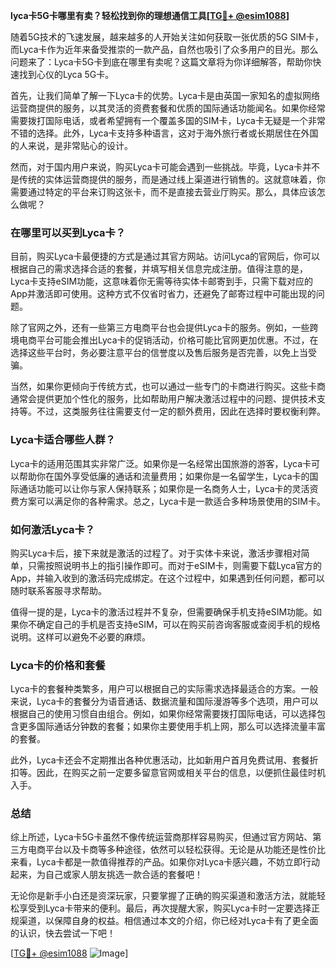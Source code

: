 **lyca卡5G卡哪里有卖？轻松找到你的理想通信工具[[TG💪+ @esim1088](https://t.me/s/esim1088)]**

随着5G技术的飞速发展，越来越多的人开始关注如何获取一张优质的5G SIM卡，而Lyca卡作为近年来备受推崇的一款产品，自然也吸引了众多用户的目光。那么问题来了：Lyca卡5G卡到底在哪里有卖呢？这篇文章将为你详细解答，帮助你快速找到心仪的Lyca 5G卡。

首先，让我们简单了解一下Lyca卡的优势。Lyca卡是由英国一家知名的虚拟网络运营商提供的服务，以其灵活的资费套餐和优质的国际通话功能闻名。如果你经常需要拨打国际电话，或者希望拥有一个覆盖多国的SIM卡，Lyca卡无疑是一个非常不错的选择。此外，Lyca卡支持多种语言，这对于海外旅行者或长期居住在外国的人来说，是非常贴心的设计。

然而，对于国内用户来说，购买Lyca卡可能会遇到一些挑战。毕竟，Lyca卡并不是传统的实体运营商提供的服务，而是通过线上渠道进行销售的。这就意味着，你需要通过特定的平台来订购这张卡，而不是直接去营业厅购买。那么，具体应该怎么做呢？

### 在哪里可以买到Lyca卡？

目前，购买Lyca卡最便捷的方式是通过其官方网站。访问Lyca的官网后，你可以根据自己的需求选择合适的套餐，并填写相关信息完成注册。值得注意的是，Lyca卡支持eSIM功能，这意味着你无需等待实体卡邮寄到手，只需下载对应的App并激活即可使用。这种方式不仅省时省力，还避免了邮寄过程中可能出现的问题。

除了官网之外，还有一些第三方电商平台也会提供Lyca卡的服务。例如，一些跨境电商平台可能会推出Lyca卡的促销活动，价格可能比官网更加优惠。不过，在选择这些平台时，务必要注意平台的信誉度以及售后服务是否完善，以免上当受骗。

当然，如果你更倾向于传统方式，也可以通过一些专门的卡商进行购买。这些卡商通常会提供更加个性化的服务，比如帮助用户解决激活过程中的问题、提供技术支持等。不过，这类服务往往需要支付一定的额外费用，因此在选择时要权衡利弊。

### Lyca卡适合哪些人群？

Lyca卡的适用范围其实非常广泛。如果你是一名经常出国旅游的游客，Lyca卡可以帮助你在国外享受低廉的通话和流量费用；如果你是一名留学生，Lyca卡的国际通话功能可以让你与家人保持联系；如果你是一名商务人士，Lyca卡的灵活资费方案可以满足你的各种需求。总之，Lyca卡是一款适合多种场景使用的SIM卡。

### 如何激活Lyca卡？

购买Lyca卡后，接下来就是激活的过程了。对于实体卡来说，激活步骤相对简单，只需按照说明书上的指引操作即可。而对于eSIM卡，则需要下载Lyca官方的App，并输入收到的激活码完成绑定。在这个过程中，如果遇到任何问题，都可以随时联系客服寻求帮助。

值得一提的是，Lyca卡的激活过程并不复杂，但需要确保手机支持eSIM功能。如果你不确定自己的手机是否支持eSIM，可以在购买前咨询客服或查阅手机的规格说明。这样可以避免不必要的麻烦。

### Lyca卡的价格和套餐

Lyca卡的套餐种类繁多，用户可以根据自己的实际需求选择最适合的方案。一般来说，Lyca卡的套餐分为语音通话、数据流量和国际漫游等多个选项，用户可以根据自己的使用习惯自由组合。例如，如果你经常需要拨打国际电话，可以选择包含更多国际通话分钟数的套餐；如果你主要使用手机上网，那么可以选择流量丰富的套餐。

此外，Lyca卡还会不定期推出各种优惠活动，比如新用户首月免费试用、套餐折扣等。因此，在购买之前一定要多留意官网或相关平台的信息，以便抓住最佳时机入手。

### 总结

综上所述，Lyca卡5G卡虽然不像传统运营商那样容易购买，但通过官方网站、第三方电商平台以及卡商等多种途径，依然可以轻松获得。无论是从功能还是性价比来看，Lyca卡都是一款值得推荐的产品。如果你对Lyca卡感兴趣，不妨立即行动起来，为自己或家人朋友挑选一款合适的套餐吧！

无论你是新手小白还是资深玩家，只要掌握了正确的购买渠道和激活方法，就能轻松享受到Lyca卡带来的便利。最后，再次提醒大家，购买Lyca卡时一定要选择正规渠道，以保障自身的权益。相信通过本文的介绍，你已经对Lyca卡有了更全面的认识，快去尝试一下吧！

[[TG💪+ @esim1088](https://t.me/s/esim1088) ![Image](https://i.postimg.cc/4NQfJmqS/Snipaste-2025-05-13-00-14-12.png)]